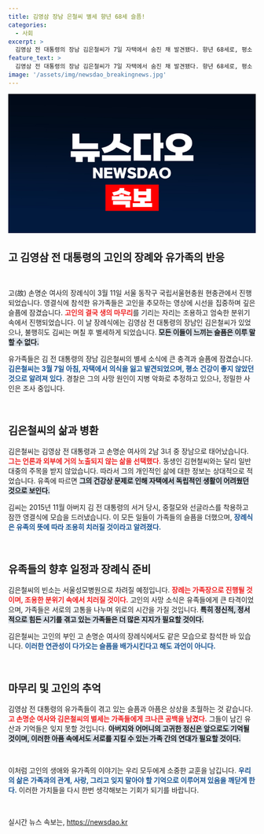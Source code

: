 ```yaml
---
title: 김영삼 장남 은철씨 별세 향년 68세 슬픔!
categories:
  - 사회
excerpt: >
  김영삼 전 대통령의 장남 김은철씨가 7일 자택에서 숨진 채 발견됐다. 향년 68세로, 평소 건강이 좋지 않았던 김씨는 가족장으로 장례를 치를 예정이다. 상세한 사인은 조사 중이다.
feature_text: >
  김영삼 전 대통령의 장남 김은철씨가 7일 자택에서 숨진 채 발견됐다. 향년 68세로, 평소 건강이 좋지 않았던 김씨는 가족장으로 장례를 치를 예정이다. 상세한 사인은 조사 중이다.
image: '/assets/img/newsdao_breakingnews.jpg'
---
```


<p><img src="/assets/img/newsdao_breakingnews.jpg" alt="cryptoinkorea 속보" /></p>

<h2 data-ke-size="size26">고 김영삼 전 대통령의 고인의 장례와 유가족의 반응</h2>

<p data-ke-size="size16">&nbsp;</p>

<p>고(故) 손명순 여사의 장례식이 3월 11일 서울 동작구 국립서울현충원 현충관에서 진행되었습니다. 영결식에 참석한 유가족들은 고인을 추모하는 영상에 시선을 집중하며 깊은 슬픔에 잠겼습니다. <b><span style="color: #ee2323;">고인의 결국 생의 마무리</span></b>를 기리는 자리는 조용하고 엄숙한 분위기 속에서 진행되었습니다. 이 날 장례식에는 김영삼 전 대통령의 장남인 김은철씨가 있었으나, 불행히도 김씨는 며칠 후 별세하게 되었습니다. <b><span style="background-color: #21538527;">모든 이들이 느끼는 슬픔은 이루 말할 수 없다.</span></b> </p>

<p>유가족들은 김 전 대통령의 장남 김은철씨의 별세 소식에 큰 충격과 슬픔에 잠겼습니다. <b><span style="color: #1a5490;">김은철씨는 3월 7일 아침, 자택에서 의식을 잃고 발견되었으며, 평소 건강이 좋지 않았던 것으로 알려져 있다.</span></b> 경찰은 그의 사망 원인이 지병 악화로 추정하고 있으나, 정밀한 사인은 조사 중입니다. <p data-ke-size="size16">&nbsp;</p></p>

<h2 data-ke-size="size26">김은철씨의 삶과 병환</h2>

<p>김은철씨는 김영삼 전 대통령과 고 손명순 여사의 2남 3녀 중 장남으로 태어났습니다. <b><span style="color: #ee2323;">그는 언론과 외부에 거의 노출되지 않는 삶을 선택했다.</span></b> 동생인 김현철씨와는 달리 일반 대중의 주목을 받지 않았습니다. 따라서 그의 개인적인 삶에 대한 정보는 상대적으로 적었습니다. 유족에 따르면 <b><span style="background-color: #21538527;">그의 건강상 문제로 인해 자택에서 독립적인 생활이 어려웠던 것으로 보인다.</span></b></p>

<p>김씨는 2015년 11월 아버지 김 전 대통령의 서거 당시, 중절모와 선글라스를 착용하고 잠깐 영결식에 모습을 드러냈습니다. 이 모든 일들이 가족들의 슬픔을 더했으며, <b><span style="color: #1a5490;">장례식은 유족의 뜻에 따라 조용히 치러질 것이라고 알려졌다.</span></b> <p data-ke-size="size16">&nbsp;</p></p>

<h2 data-ke-size="size26">유족들의 향후 일정과 장례식 준비</h2>

<p>김은철씨의 빈소는 서울성모병원으로 차려질 예정입니다. <b><span style="color: #ee2323;">장례는 가족장으로 진행될 것이며, 조용한 분위기 속에서 치러질 것이다.</span></b> 고인의 사망 소식은 유족들에게 큰 타격이었으며, 가족들은 서로의 고통을 나누며 위로의 시간을 가질 것입니다. <b><span style="background-color: #21538527;">특히 정신적, 정서적으로 힘든 시기를 겪고 있는 가족들은 더 많은 지지가 필요할 것이다.</span></b></p>

<p>김은철씨는 고인의 부인 고 손명순 여사의 장례식에서도 같은 모습으로 참석한 바 있습니다. <b><span style="color: #1a5490;">이러한 연관성이 다가오는 슬픔을 배가시킨다고 해도 과언이 아니다.</span></b> <p data-ke-size="size16">&nbsp;</p></p>

<h2 data-ke-size="size26">마무리 및 고인의 추억</h2>

<p>김영삼 전 대통령의 유가족들이 겪고 있는 슬픔과 아픔은 상상을 초월하는 것 같습니다. <b><span style="color: #ee2323;">고 손명순 여사와 김은철씨의 별세는 가족들에게 크나큰 공백을 남겼다.</span></b> 그들이 남긴 유산과 기억들은 잊지 못할 것입니다. <b><span style="background-color: #21538527;">아버지와 어머니의 고귀한 정신은 앞으로도 기억될 것이며, 이러한 아픔 속에서도 서로를 지킬 수 있는 가족 간의 연대가 필요할 것이다.</span></b> <p data-ke-size="size16">&nbsp;</p> </p>

<p>이처럼 고인의 생애와 유가족의 이야기는 우리 모두에게 소중한 교훈을 남깁니다. <b><span style="color: #1a5490;">우리의 삶은 가족과의 관계, 사랑, 그리고 잊지 말아야 할 기억으로 이루어져 있음을 깨닫게 한다.</span></b> 이러한 가치들을 다시 한번 생각해보는 기회가 되기를 바랍니다. <p data-ke-size="size16">&nbsp;</p></p>
실시간 뉴스 속보는, <a href="https://newsdao.kr" rel="dofollow">https://newsdao.kr</a>


